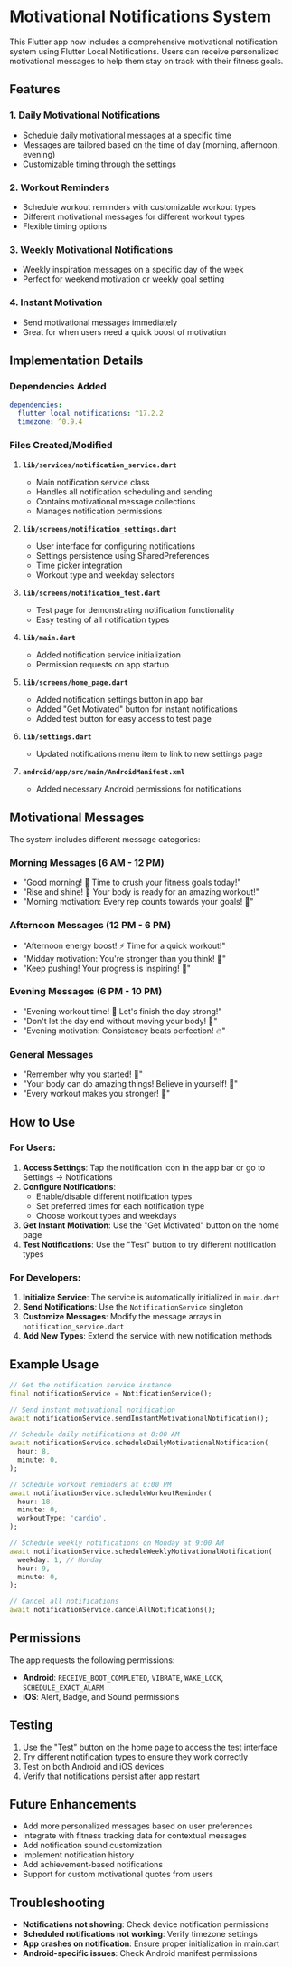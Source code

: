 # Motivational Notifications System

This Flutter app now includes a comprehensive motivational notification system using Flutter Local Notifications. Users can receive personalized motivational messages to help them stay on track with their fitness goals.

## Features

### 1. Daily Motivational Notifications
- Schedule daily motivational messages at a specific time
- Messages are tailored based on the time of day (morning, afternoon, evening)
- Customizable timing through the settings

### 2. Workout Reminders
- Schedule workout reminders with customizable workout types
- Different motivational messages for different workout types
- Flexible timing options

### 3. Weekly Motivational Notifications
- Weekly inspiration messages on a specific day of the week
- Perfect for weekend motivation or weekly goal setting

### 4. Instant Motivation
- Send motivational messages immediately
- Great for when users need a quick boost of motivation

## Implementation Details

### Dependencies Added
```yaml
dependencies:
  flutter_local_notifications: ^17.2.2
  timezone: ^0.9.4
```

### Files Created/Modified

1. **`lib/services/notification_service.dart`**
   - Main notification service class
   - Handles all notification scheduling and sending
   - Contains motivational message collections
   - Manages notification permissions

2. **`lib/screens/notification_settings.dart`**
   - User interface for configuring notifications
   - Settings persistence using SharedPreferences
   - Time picker integration
   - Workout type and weekday selectors

3. **`lib/screens/notification_test.dart`**
   - Test page for demonstrating notification functionality
   - Easy testing of all notification types

4. **`lib/main.dart`**
   - Added notification service initialization
   - Permission requests on app startup

5. **`lib/screens/home_page.dart`**
   - Added notification settings button in app bar
   - Added "Get Motivated" button for instant notifications
   - Added test button for easy access to test page

6. **`lib/settings.dart`**
   - Updated notifications menu item to link to new settings page

7. **`android/app/src/main/AndroidManifest.xml`**
   - Added necessary Android permissions for notifications

## Motivational Messages

The system includes different message categories:

### Morning Messages (6 AM - 12 PM)
- "Good morning! 💪 Time to crush your fitness goals today!"
- "Rise and shine! 🌅 Your body is ready for an amazing workout!"
- "Morning motivation: Every rep counts towards your goals! 💪"

### Afternoon Messages (12 PM - 6 PM)
- "Afternoon energy boost! ⚡ Time for a quick workout!"
- "Midday motivation: You're stronger than you think! 💪"
- "Keep pushing! Your progress is inspiring! 🌟"

### Evening Messages (6 PM - 10 PM)
- "Evening workout time! 🌙 Let's finish the day strong!"
- "Don't let the day end without moving your body! 💪"
- "Evening motivation: Consistency beats perfection! 🔥"

### General Messages
- "Remember why you started! 💪"
- "Your body can do amazing things! Believe in yourself! 🌟"
- "Every workout makes you stronger! 💯"

## How to Use

### For Users:
1. **Access Settings**: Tap the notification icon in the app bar or go to Settings → Notifications
2. **Configure Notifications**: 
   - Enable/disable different notification types
   - Set preferred times for each notification type
   - Choose workout types and weekdays
3. **Get Instant Motivation**: Use the "Get Motivated" button on the home page
4. **Test Notifications**: Use the "Test" button to try different notification types

### For Developers:
1. **Initialize Service**: The service is automatically initialized in `main.dart`
2. **Send Notifications**: Use the `NotificationService` singleton
3. **Customize Messages**: Modify the message arrays in `notification_service.dart`
4. **Add New Types**: Extend the service with new notification methods

## Example Usage

```dart
// Get the notification service instance
final notificationService = NotificationService();

// Send instant motivational notification
await notificationService.sendInstantMotivationalNotification();

// Schedule daily notifications at 8:00 AM
await notificationService.scheduleDailyMotivationalNotification(
  hour: 8,
  minute: 0,
);

// Schedule workout reminders at 6:00 PM
await notificationService.scheduleWorkoutReminder(
  hour: 18,
  minute: 0,
  workoutType: 'cardio',
);

// Schedule weekly notifications on Monday at 9:00 AM
await notificationService.scheduleWeeklyMotivationalNotification(
  weekday: 1, // Monday
  hour: 9,
  minute: 0,
);

// Cancel all notifications
await notificationService.cancelAllNotifications();
```

## Permissions

The app requests the following permissions:
- **Android**: `RECEIVE_BOOT_COMPLETED`, `VIBRATE`, `WAKE_LOCK`, `SCHEDULE_EXACT_ALARM`
- **iOS**: Alert, Badge, and Sound permissions

## Testing

1. Use the "Test" button on the home page to access the test interface
2. Try different notification types to ensure they work correctly
3. Test on both Android and iOS devices
4. Verify that notifications persist after app restart

## Future Enhancements

- Add more personalized messages based on user preferences
- Integrate with fitness tracking data for contextual messages
- Add notification sound customization
- Implement notification history
- Add achievement-based notifications
- Support for custom motivational quotes from users

## Troubleshooting

- **Notifications not showing**: Check device notification permissions
- **Scheduled notifications not working**: Verify timezone settings
- **App crashes on notification**: Ensure proper initialization in main.dart
- **Android-specific issues**: Check Android manifest permissions 